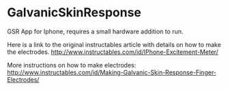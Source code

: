 # GalvanicSkinResponse
GSR App for Iphone, requires a small hardware addition to run. 

Here is a link to the original instructables article with details on how to make the electrodes. 
http://www.instructables.com/id/IPhone-Excitement-Meter/

More instructions on how to make electrodes: 
http://www.instructables.com/id/Making-Galvanic-Skin-Response-Finger-Electrodes/


